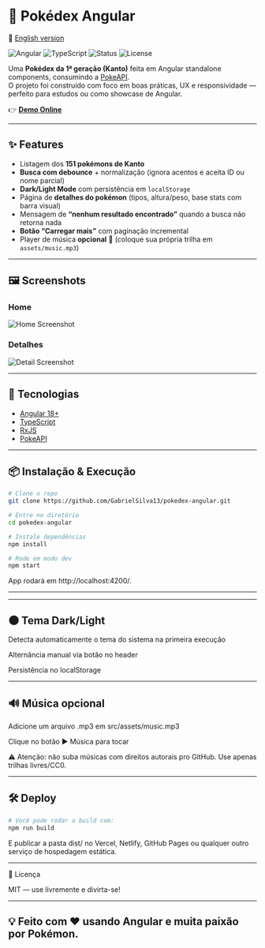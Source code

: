 # 📖 Pokédex Angular

📘 [English version](README.en.md)

![Angular](https://img.shields.io/badge/Angular-18-red?logo=angular)
![TypeScript](https://img.shields.io/badge/TypeScript-5-blue?logo=typescript)
![Status](https://img.shields.io/badge/status-online-brightgreen)
![License](https://img.shields.io/badge/license-MIT-lightgrey)

Uma **Pokédex da 1ª geração (Kanto)** feita em Angular standalone components, consumindo a [PokeAPI](https://pokeapi.co/).  
O projeto foi construído com foco em boas práticas, UX e responsividade — perfeito para estudos ou como showcase de Angular.

👉 **[Demo Online](https://SEU-LINK-DE-DEPLOY.com)**

---

## ✨ Features

- Listagem dos **151 pokémons de Kanto**
- **Busca com debounce** + normalização (ignora acentos e aceita ID ou nome parcial)
- **Dark/Light Mode** com persistência em `localStorage`
- Página de **detalhes do pokémon** (tipos, altura/peso, base stats com barra visual)
- Mensagem de **“nenhum resultado encontrado”** quando a busca não retorna nada
- **Botão “Carregar mais”** com paginação incremental
- Player de música **opcional** 🎵 (coloque sua própria trilha em `assets/music.mp3`)

---

## 🖼️ Screenshots

### Home

![Home Screenshot](https://github.com/GabrielSilva13/pokedex-kanto/tree/master/screenshots/home.png)

### Detalhes

![Detail Screenshot](https://github.com/GabrielSilva13/pokedex-kanto/tree/master/screenshots/detail.png)

---

## 🚀 Tecnologias

- [Angular 18+](https://angular.dev/)
- [TypeScript](https://www.typescriptlang.org/)
- [RxJS](https://rxjs.dev/)
- [PokeAPI](https://pokeapi.co/)

---

## 📦 Instalação & Execução

```bash
# Clone o repo
git clone https://github.com/GabrielSilva13/pokedex-angular.git

# Entre no diretório
cd pokedex-angular

# Instale dependências
npm install

# Rode em modo dev
npm start
```

App rodará em http://localhost:4200/.

---

---

## 🌑 Tema Dark/Light

Detecta automaticamente o tema do sistema na primeira execução

Alternância manual via botão no header

Persistência no localStorage

---

## 🔊 Música opcional

Adicione um arquivo .mp3 em src/assets/music.mp3

Clique no botão ▶︎ Música para tocar

⚠️ Atenção: não suba músicas com direitos autorais pro GitHub.
Use apenas trilhas livres/CC0.

---

## 🛠️ Deploy

```bash
# Você pode rodar a build com:
npm run build

```

E publicar a pasta dist/ no Vercel, Netlify, GitHub Pages ou qualquer outro serviço de hospedagem estática.

---

📜 Licença

MIT
— use livremente e divirta-se!

---

## 💡 Feito com ❤️ usando Angular e muita paixão por Pokémon.


